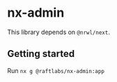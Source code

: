 # nx-admin

This library depends on `@nrwl/next`.

## Getting started

Run `nx g @raftlabs/nx-admin:app`

